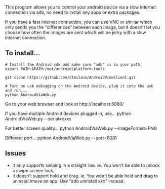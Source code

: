 This program allows you to control your android device via a slow internet connection via adb, no need to install any apps or extra packages.

If you have a fast internet connection, you can use VNC or similar which only sends you the "differences" between each image, but it doesn't let you choose how often the images are sent which will be jerky with a slow internet connection.


## To install...

```
# Install the Android sdk and make sure "adb" is in your path.
export PATH:$PATH:/opt/android/platform-tools

git clone https://github.com/dtmilano/AndroidViewClient.git

# Turn on usb debugging on the Android device, plug it into the usb and run...
python AndroidViaWeb.py
```

Go to your web browser and look at http://localhost:8080/


If you have multiple Android devices plugged in, use...
python AndroidViaWeb.py --serial=xxxx

For better screen quality...
python AndroidViaWeb.py --imageFormat=PNG

Different port...
python AndroidViaWeb.py --port=8081


## Issues
* It only supports swiping in a straight line.  ie. You won't be able to unlock a swipe screen lock.
* It doesn't support hold and drag.  ie. You won't be able hold and drag to uninstall/move an app.  Use "adb uninstall xxx" instead.

